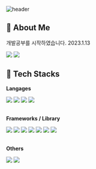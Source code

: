 ![header](https://capsule-render.vercel.app/api?type=waving&&color=0:2f43a8,100:c21e3f&height=170&section=header&text=Dev%20as%20Life&fontSize=30&&animation=twinkling&fontAlignY=30&fontColor=ffffffba)

## 🦄 About Me
<p> 개발공부를 시작하였습니다. 2023.1.13</p>
<p>
  <a href="https://codedabb1r.github.io" target="_blank"><img src="https://img.shields.io/badge/ProblemSolvingBlog-181717?style=for-the-badge&logo=github&logoColor=white"/></a>
  <a href="mailto:ken101112@hotmail.com" target="_blank"><img src="https://img.shields.io/badge/codedabb1r@hotmail.com-EA4335?style=for-the-badge&logo=Gmail&logoColor=white"/></a>
</p>

## 🍚 Tech Stacks
**Langages**
<div>
  <img src="https://img.shields.io/badge/HTML5-131418?style=for-the-badge&logo=html5&logoColor=E34F26" />
  <img src="https://img.shields.io/badge/CSS3-131418?style=for-the-badge&logo=css3&logoColor=1572B6" />
  <img src="https://img.shields.io/badge/JavaScript-131418?style=for-the-badge&logo=javascript&logoColor=f7df1e" />
  <img src="https://img.shields.io/badge/TypeScript-131418?style=for-the-badge&logo=typescript&logoColor=007ACC" />
</div><br />

**Frameworks / Library**
<div>
  <img src="https://img.shields.io/badge/jQuery-131418?style=for-the-badge&logo=jquery&logoColor=0769AD" />
  <img src="https://img.shields.io/badge/Bootstrap-131418?style=for-the-badge&logo=bootstrap&logoColor=7952B3" />
  <img src="https://img.shields.io/badge/styled components-131418?style=for-the-badge&logo=styled-components&logoColor=white"/>
  <img src="https://img.shields.io/badge/React-131418?style=for-the-badge&logo=react&logoColor=61DAFB" />
  <img src="https://img.shields.io/badge/React_Native-131418?style=for-the-badge&logo=react&logoColor=61DAFB" />
  <img src="https://img.shields.io/badge/Node.js-131418?style=for-the-badge&logo=nodedotjs&logoColor=339933" />
  <img src="https://img.shields.io/badge/Tailwind CSS-131418?style=for-the-badge&logo=Tailwind CSS&logoColor=white"/>
</div><br />

**Others**
<div>
  <img src="https://img.shields.io/badge/Markdown-131418?style=for-the-badge&logo=markdown&logoColor=white" />
  <img src="https://img.shields.io/badge/Git-131418?style=for-the-badge&logo=git&logoColor=F05032" />
</div>

